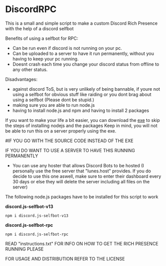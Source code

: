 # DiscordRPC

This is a small and simple script to make a custom Discord Rich Presence with the help of a discord selfbot

Benefits of using a selfbot for RPC:
- Can be run even if discord is not running on your pc.
- Can be uploaded to a server to have it run permanently, without you having to keep your pc running.
- Doesnt crash each time you change your discord status from offline to any other status.

Disadvantages:
- against discord ToS, but is very unlikely of being bannable, if youre not using a selfbot for obvious stuff like raiding or you dont brag about using a selfbot (Please dont be stupid.)
- making sure you are able to run node.js
- having to install node.js and npm and having to install 2 packages

If you want to make your life a bit easier, you can download the [exe](https://github.com/fabilhaft22/DiscordRPC/releases/tag/v1.0.0exe) to skip the steps of installing nodejs and the packages
Keep in mind, you will not be able to run this on a server properly using the exe.


#IF YOU GO WITH THE SOURCE CODE INSTEAD OF THE EXE

IF YOU DO WANT TO USE A SERVER TO HAVE THIS RUNNING PERMANENTLY
- You can use any hoster that allows Discord Bots to be hosted (I personally use the free server that "lunes.host" provides. If you do decide to use this one aswell, make sure to enter their dashboard every 30 days or else they will delete the server including all files on the server)

The following node.js packages have to be installed for this script to work

**discord.js-selfbot-v13**
```
npm i discord.js-selfbot-v13
```
**discord.js-selfbot-rpc**
```
npm i discord.js-selfbot-rpc
```


READ "instructions.txt" FOR INFO ON HOW TO GET THE RICH PRESENCE RUNNING PLEASE

FOR USAGE AND DISTRIBUTION REFER TO THE LICENSE
